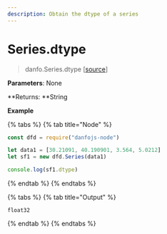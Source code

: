 ```yaml
---
description: Obtain the dtype of a series
---
```


# Series.dtype

> danfo.Series.dtype  \[[source](https://github.com/opensource9ja/danfojs/blob/master/danfojs/src/core/generic.js#L197)]

**Parameters**: None

**Returns: **String

**Example**

{% tabs %}
{% tab title="Node" %}
```javascript
const dfd = require("danfojs-node")

let data1 = [30.21091, 40.190901, 3.564, 5.0212]
let sf1 = new dfd.Series(data1)

console.log(sf1.dtype)
```
{% endtab %}
{% endtabs %}

{% tabs %}
{% tab title="Output" %}
```
float32
```
{% endtab %}
{% endtabs %}
